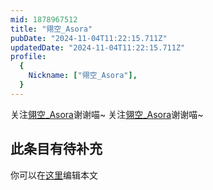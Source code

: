```yaml
---
mid: 1878967512
title: "翎空_Asora"
pubDate: "2024-11-04T11:22:15.711Z"
updatedDate: "2024-11-04T11:22:15.711Z"
profile:
  {
    Nickname: ["翎空_Asora"],
  }
---
```


关注[翎空_Asora](https://space.bilibili.com/1878967512)谢谢喵~ 关注[翎空_Asora](https://space.bilibili.com/1878967512)谢谢喵~

## 此条目有待补充
你可以在[这里](https://github.com/Yuhanawa/VTuber.ICU-Content/edit/master/v/翎空_Asora/index.md)编辑本文
